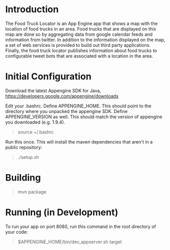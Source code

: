 # Introduction

The Food Truck Locator is an App Engine app that shows a map with the location of food trucks in an area.  Food trucks that are displayed on this map are done so by aggregating data from google calendar feeds and information from twitter.  In addition to the information displayed on the map, a set of web services is provided to build out third party applications.  Finally, the food truck locator publishes information about food trucks to configurable tweet bots that are associated with a location in the area.

# Initial Configuration

Download the latest Appengine SDK for Java, https://developers.google.com/appengine/downloads

Edit your .bashrc.  Define APPENGINE_HOME.  This should point to the directory where you unpacked the appengine SDK. Define
APPENGINE_VERSION as well.  This should match the version of appengine you downloaded (e.g. 1.9.4).

> source ~/.bashrc

Run this once.  This will install the maven dependencies that aren't in a public repository:

> ./setup.sh

# Building

> mvn package

# Running (in Development)

To run your app on port 8080, run this command in the root directory of your code:

> $APPENGINE_HOME/bin/dev_appserver.sh target

